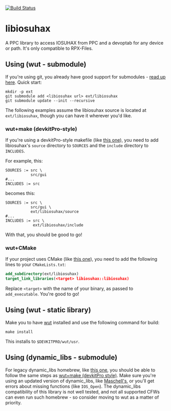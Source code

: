 [![Build Status](https://travis-ci.org/dimok789/libiosuhax.svg)](https://travis-ci.org/dimok789/libiosuhax)
# libiosuhax
A PPC library to access IOSUHAX from PPC and a devoptab for any device or path.
It's only compatible to RPX-Files.

## Using (wut - submodule)
If you're using git, you already have good support for submodules - [read up here](https://github.blog/2016-02-01-working-with-submodules/). Quick start:
```
mkdir -p ext
git submodule add <libiosuhax url> ext/libiosuhax
git submodule update --init --recursive
```
The following examples assume the libiosuhax source is located at `ext/libiosuhax`, though you can have it wherever you'd like.

### wut+make (devkitPro-style)
If you're using a devkitPro-style makefile (like [this one](https://github.com/devkitPro/wut/blob/master/samples/make/helloworld/Makefile)), you need to add libiosuhax's `source` directory to `SOURCES` and the `include` directory to `INCLUDES`.

For example, this:
```make
SOURCES := src \
           src/gui
#...
INCLUDES := src
```
becomes this:
```make
SOURCES := src \
           src/gui \
           ext/libiosuhax/source
#...
INCLUDES := src \
            ext/libiosuhax/include
```
With that, you should be good to go!

### wut+CMake
If your project uses CMake (like [this one](https://github.com/devkitPro/wut/blob/master/samples/cmake/helloworld/CMakeLists.txt)), you need to add the following lines to your `CMakeLists.txt`:
```cmake
add_subdirectory(ext/libiosuhax)
target_link_libraries(<target> libiosuhax::libiosuhax)
```
Replace `<target>` with the name of your binary, as passed to `add_executable`. You're good to go!

## Using (wut - static library)
Make you to have [wut](https://github.com/devkitPro/wut/) installed and use the following command for build:
```
make install
```
This installs to `$DEVKITPRO/wut/usr`.

## Using (dynamic_libs - submodule)
For legacy dynamic_libs homebrew, like [this one](https://github.com/dimok789/hello_world), you should be able to follow the same steps as [wut+make (devkitPro style)](#wut+make (devkitPro-style)). Make sure you're using an updated version of dynamic_libs, like [Maschell's](https://github.com/Maschell/dynamic_libs), or you'll get errors about missing functions (like `IOS_Open`). The dynamic_libs compatibility of this library is not well tested, and not all supported CFWs can even run such homebrew - so consider moving to wut as a matter of priority.
